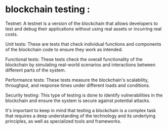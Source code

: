 # blockchain testing :

Testnet: A testnet is a version of the blockchain that allows developers to test and debug their applications without using real assets or incurring real costs.

Unit tests: These are tests that check individual functions and components of the blockchain code to ensure they work as intended.

Functional tests: These tests check the overall functionality of the blockchain by simulating real-world scenarios and interactions between different parts of the system.

Performance tests: These tests measure the blockchain's scalability, throughput, and response times under different loads and conditions.

Security testing: This type of testing is done to identify vulnerabilities in the blockchain and ensure the system is secure against potential attacks.

It's important to keep in mind that testing a blockchain is a complex task that requires a deep understanding of the technology and its underlying principles, as well as specialized tools and frameworks.
